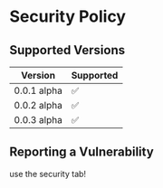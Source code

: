 # Security Policy

## Supported Versions



| Version | Supported          |
| ------- | ------------------ |
| 0.0.1 alpha   | :white_check_mark: |
| 0.0.2 alpha   | ✅                |
| 0.0.3 alpha   | :white_check_mark: |

## Reporting a Vulnerability
use the security tab!
